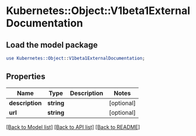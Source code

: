 # Kubernetes::Object::V1beta1ExternalDocumentation

## Load the model package
```perl
use Kubernetes::Object::V1beta1ExternalDocumentation;
```

## Properties
Name | Type | Description | Notes
------------ | ------------- | ------------- | -------------
**description** | **string** |  | [optional] 
**url** | **string** |  | [optional] 

[[Back to Model list]](../README.md#documentation-for-models) [[Back to API list]](../README.md#documentation-for-api-endpoints) [[Back to README]](../README.md)


